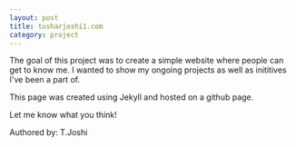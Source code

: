 ```yaml
---
layout: post
title: tusharjoshi1.com
category: project
---
```


The goal of this project was to create a simple website where people can get to know me. I wanted to show my ongoing projects as well as inititives I've been a part of.

This page was created using Jekyll and hosted on a github page.

Let me know what you think!

Authored by: T.Joshi


